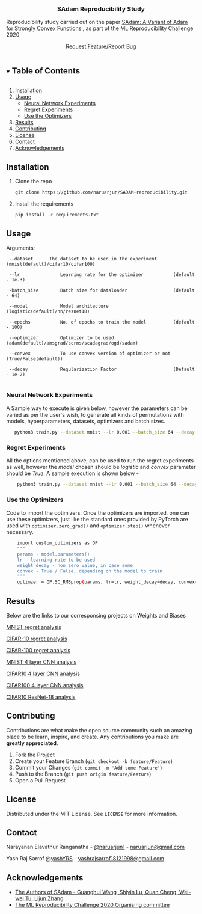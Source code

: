 <h3 align="center">SAdam Reproducibility Study</h3>

 Reproducibility study carried out on the paper <a href = "https://openreview.net/forum?id=rye5YaEtPr">SAdam: A Variant of Adam for Strongly Convex Functions </a>, 
as part of the ML Reproducibility Challenge 2020 
    <br />
    <p align = "center"><a href="https://github.com/naruarjun/SADAM-reproducibility/issues">Request Feature/Report Bug</a>
    </p>



<!-- TABLE OF CONTENTS -->
<details open="open">
  <summary><h2 style="display: inline-block">Table of Contents</h2></summary>
  <ol>
    <li><a href="#installation">Installation</a></li>
    <li>
        <a href="#usage">Usage</a>
        <ul>
            <li><a href="#neural-network-experiments">Neural Network Experiments</a></li>
            <li><a href="#regret-experiments">Regret Experiments</a></li>
            <li><a href="#use-the-optimizers">Use the Optimizers</a></li>
        </ul>
    </li>
    <li><a href="#reports">Results</a></li>
    <li><a href="#contributing">Contributing</a></li>
    <li><a href="#license">License</a></li>
    <li><a href="#contact">Contact</a></li>
    <li><a href="#acknowledgements">Acknowledgements</a></li>
  </ol>
</details>


## Installation

1. Clone the repo
   ```sh
   git clone https://github.com/naruarjun/SADAM-reproducibility.git
   ```
2. Install the requirements
   ```sh
   pip install -r requirements.txt 
   ```
<!-- USAGE EXAMPLES -->
## Usage

Arguments:
```
 --dataset 	    The dataset to be used in the experiment  (mnist(default)/cifar10/cifar100) 

 --lr               Learning rate for the optimizer           (default - 1e-3)
 
 -batch_size        Batch size for dataloader                 (default - 64)
 
 --model            Model architecture                        (logistic(default)/nn/resnet18)
 
 --epochs           No. of epochs to train the model          (default - 100)
 
 --optimizer        Optimizer to be used                      (adam(default)/amsgrad/scrms/scadagrad/ogd/sadam)
 
 --convex           To use convex version of optimizer or not (True/False(default))
 
 --decay            Regularization Factor                     (Default - 1e-2)
 
```

### Neural Network Experiments
A Sample way to execute is given below, however the parameters can be varied as per the user's wish, to generate all kinds of permutations with models, hyperparameters, datasets, optimizers and batch sizes. 
```sh
   python3 train.py --dataset mnist --lr 0.001 --batch_size 64 --decay 0 --optimizer adam --epochs 100 --model nn
```
### Regret Experiments
All the options mentioned above, can be used to run the regret experiments as well, however the *model* chosen should be *logistic* and *convex* parameter should be *True*. A sample execution is shown below - 
```sh
    python3 train.py --dataset mnist --lr 0.001 --batch_size 64 --decay 1e-2 --optimizer adam --epochs 100 --model logistic --convex True
```
### Use the Optimizers
Code to import the optimizers. Once the optimizers are imported, one can use these optimizers, just like the standard ones provided by PyTorch are used with ```optimizer.zero_grad()``` and ```optimizer.step()``` whenever necessary. 
```sh
    import custom_optimizers as OP 
    """
    params - model.parameters() 
    lr - learning rate to be used 
    weight_decay - non zero value, in case some 
    convex - True / False, depending on the model to train
    """
    optimzer = OP.SC_RMSprop(params, lr=lr, weight_decay=decay, convex=convex)
```

## Results 

Below are the links to our corresponsing projects on Weights and Biases

<a href="https://wandb.ai/naruarjun/sadam-mnist-final">MNIST regret analysis</a>

<a href="https://wandb.ai/naruarjun/sadam-cifar10-final">CIFAR-10 regret analysis</a>

<a href="https://wandb.ai/naruarjun/sadam-cifar100-final">CIFAR-100 regret analysis</a>

<a href="https://wandb.ai/yashsarrof/mnist">MNIST 4 layer CNN analysis</a>

<a href="https://wandb.ai/yashsarrof/cifar10">CIFAR10 4 layer CNN analysis</a>

<a href="https://wandb.ai/yashsarrof/cifar100">CIFAR100 4 layer CNN analysis</a>

<a href="https://wandb.ai/yashsarrof/ResNet">CIFAR10 ResNet-18 analysis</a>

<!-- CONTRIBUTING -->
## Contributing

Contributions are what make the open source community such an amazing place to be learn, inspire, and create. Any contributions you make are **greatly appreciated**.

1. Fork the Project
2. Create your Feature Branch (`git checkout -b feature/Feature`)
3. Commit your Changes (`git commit -m 'Add some Feature'`)
4. Push to the Branch (`git push origin feature/Feature`)
5. Open a Pull Request



<!-- LICENSE -->
## License

Distributed under the MIT License. See `LICENSE` for more information.



<!-- CONTACT -->
## Contact

Narayanan Elavathur Ranganatha - [@naruarjun1](https://twitter.com/naruarjun1) - naruarjun@gmail.com

Yash Raj Sarrof [@yashYRS](https://twitter.com/yashYRS) - yashrajsarrof18121998@gmail.com



<!-- ACKNOWLEDGEMENTS -->
## Acknowledgements

* [The Authors of SAdam - Guanghui Wang, Shiyin Lu, Quan Cheng, Wei-wei Tu, Lijun Zhang](https://openreview.net/forum?id=rye5YaEtPr)
* [The ML Reproducibility Challenge 2020 Organising committee](https://paperswithcode.com/rc2020)
